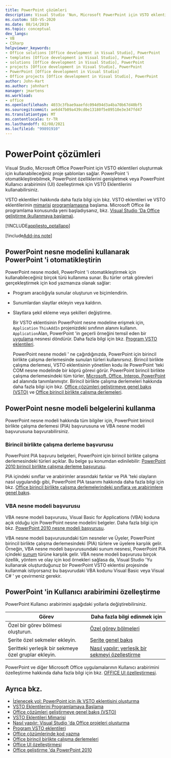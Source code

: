 ```yaml
---
title: PowerPoint çözümleri
description: Visual Studio 'Nun, Microsoft PowerPoint için VSTO eklentileri oluşturmak için kullanabileceğiniz proje şablonları sağladığını öğrenin.
ms.custom: SEO-VS-2020
ms.date: 08/14/2019
ms.topic: conceptual
dev_langs:
- VB
- CSharp
helpviewer_keywords:
- Office solutions [Office development in Visual Studio], PowerPoint
- templates [Office development in Visual Studio], PowerPoint
- solutions [Office development in Visual Studio], PowerPoint
- projects [Office development in Visual Studio], PowerPoint
- PowerPoint [Office development in Visual Studio]
- Office projects [Office development in Visual Studio], PowerPoint
author: John-Hart
ms.author: johnhart
manager: jmartens
ms.workload:
- office
ms.openlocfilehash: 4033c3fbae9aaefdc094d94d3a4ba70b67d40bf5
ms.sourcegitcommit: ae6d47b09a439cd0e13180f5e89510e3e347fd47
ms.translationtype: MT
ms.contentlocale: tr-TR
ms.lasthandoff: 02/08/2021
ms.locfileid: "99891910"
---
```

# <a name="powerpoint-solutions"></a>PowerPoint çözümleri
  Visual Studio, Microsoft Office PowerPoint için VSTO eklentileri oluşturmak için kullanabileceğiniz proje şablonları sağlar. PowerPoint 'i otomatikleştirebilmek, PowerPoint özelliklerini genişletmek veya PowerPoint Kullanıcı arabirimini (UI) özelleştirmek için VSTO Eklentilerini kullanabilirsiniz.

 VSTO eklentileri hakkında daha fazla bilgi için bkz. VSTO eklentileri ve VSTO eklentilerinin [mimarisi](architecture-of-vsto-add-ins.md) [programlamasına](getting-started-programming-vsto-add-ins.md) başlama. Microsoft Office ile programlama konusunda yeni başladıysanız, bkz. [Visual Studio 'Da Office geliştirme &#40;kullanmaya başlama&#41;](getting-started-office-development-in-visual-studio.md).

 [!INCLUDE[appliesto_pptallapp](includes/appliesto-pptallapp-md.md)]

[!include[Add-ins note](includes/addinsnote.md)]

## <a name="automate-powerpoint-by-using-the-powerpoint-object-model"></a>PowerPoint nesne modelini kullanarak PowerPoint 'i otomatikleştirin
 PowerPoint nesne modeli, PowerPoint 'i otomatikleştirmek için kullanabileceğiniz birçok türü kullanıma sunar. Bu türler ortak görevleri gerçekleştirmek için kod yazmanıza olanak sağlar:

- Program aracılığıyla sunular oluşturun ve biçimlendirin.

- Sunumlardan slaytlar ekleyin veya kaldırın.

- Slaytlara şekil ekleme veya şekilleri değiştirme.

  Bir VSTO eklentisinin PowerPoint nesne modeline erişmek için, `Application` `ThisAddIn` projenizdeki sınıfının alanını kullanın. `Application`Alan, PowerPoint 'in geçerli örneğini temsil eden bir [uygulama](/previous-versions/office/developer/office-2010/ff764034(v=office.14)) nesnesi döndürür. Daha fazla bilgi için bkz. [Program VSTO eklentileri](programming-vsto-add-ins.md).

  PowerPoint nesne modeli ' ne çağırdığınızda, PowerPoint için birincil birlikte çalışma derlemesinde sunulan türleri kullanırsınız. Birincil birlikte çalışma derlemesi, VSTO eklentisinin yönetilen kodu ile PowerPoint 'teki COM nesne modelinde bir köprü görevi görür. PowerPoint birincil birlikte çalışma derlemesindeki tüm türler, [Microsoft. Office. Interop. PowerPoint](/previous-versions/office/developer/office-2010/ff763170(v=office.14)) ad alanında tanımlanmıştır. Birincil birlikte çalışma derlemeleri hakkında daha fazla bilgi için bkz. [Office çözümleri geliştirmeye genel bakış &#40;VSTO&#41;](office-solutions-development-overview-vsto.md) ve [Office birincil birlikte çalışma derlemeleri](office-primary-interop-assemblies.md).

## <a name="use-the-powerpoint-object-model-documentation"></a><a name="WordOMDocumentation"></a> PowerPoint nesne modeli belgelerini kullanma
 PowerPoint nesne modeli hakkında tüm bilgiler için, PowerPoint birincil birlikte çalışma derlemesi (PIA) başvurusuna ve VBA nesne modeli başvurusuna başvurabilirsiniz.

### <a name="primary-interop-assembly-reference"></a>Birincil birlikte çalışma derleme başvurusu
 PowerPoint PIA başvuru belgeleri, PowerPoint için birincil birlikte çalışma derlemesindeki türleri açıklar. Bu belge şu konumdan edinilebilir: [PowerPoint 2010 birincil birlikte çalışma derleme başvurusu](office-primary-interop-assemblies.md).

 PIA içindeki sınıflar ve arabirimler arasındaki farklar ve PIA 'teki olayların nasıl uygulandığı gibi, PowerPoint PIA tasarımı hakkında daha fazla bilgi için bkz. [Office birincil birlikte çalışma derlemelerindeki sınıflara ve arabirimlere genel bakış](/previous-versions/office/developer/office-2010/ff759900(v=office.14)).

### <a name="vba-object-model-reference"></a>VBA nesne modeli başvurusu
 VBA nesne modeli başvurusu, Visual Basic for Applications (VBA) koduna açık olduğu için PowerPoint nesne modelini belgeler. Daha fazla bilgi için bkz. [PowerPoint 2010 nesne modeli başvurusu](/office/vba/api/overview/PowerPoint/object-model).

 VBA nesne modeli başvurusundaki tüm nesneler ve Üyeler, PowerPoint birincil birlikte çalışma derlemesindeki (PIA) türlere ve üyelere karşılık gelir. Örneğin, VBA nesne modeli başvurusundaki sunum nesnesi, PowerPoint PIA içindeki [sunum](/previous-versions/office/developer/office-2010/ff761925(v=office.14)) türüne karşılık gelir. VBA nesne modeli başvurusu birçok özellik, yöntem ve olay için kod örnekleri sağlasa da, Visual Studio 'Yu kullanarak oluşturduğunuz bir PowerPoint VSTO eklentisi projesinde kullanmak istiyorsanız bu başvurudaki VBA kodunu Visual Basic veya Visual C# ' ye çevirmeniz gerekir.

## <a name="customize-the-user-interface-of-powerpoint"></a>PowerPoint 'in Kullanıcı arabirimini özelleştirme
 PowerPoint Kullanıcı arabirimini aşağıdaki yollarla değiştirebilirsiniz.

|Görev|Daha fazla bilgi edinmek için|
|----------|--------------------------|
|Özel bir görev bölmesi oluşturun.|[Özel görev bölmeleri](custom-task-panes.md)|
|Şerite özel sekmeler ekleyin.|[Şerite genel bakış](ribbon-overview.md)|
|Şeritteki yerleşik bir sekmeye özel gruplar ekleyin.|[Nasıl yapılır: yerleşik bir sekmeyi özelleştirme](how-to-customize-a-built-in-tab.md)|

 PowerPoint ve diğer Microsoft Office uygulamalarının Kullanıcı arabirimini özelleştirme hakkında daha fazla bilgi için bkz. [OFFICE UI özelleştirmesi](office-ui-customization.md).

## <a name="see-also"></a>Ayrıca bkz.
- [İzlenecek yol: PowerPoint için ilk VSTO eklentisini oluşturma](walkthrough-creating-your-first-vsto-add-in-for-powerpoint.md)
- [VSTO Eklentilerini Programlamaya Başlama](getting-started-programming-vsto-add-ins.md)
- [Office çözümleri geliştirmeye genel bakış &#40;VSTO&#41;](office-solutions-development-overview-vsto.md)
- [VSTO Eklentileri Mimarisi](architecture-of-vsto-add-ins.md)
- [Nasıl yapılır: Visual Studio 'da Office projeleri oluşturma](how-to-create-office-projects-in-visual-studio.md)
- [Program VSTO eklentileri](programming-vsto-add-ins.md)
- [Office çözümlerinde kod yazma](writing-code-in-office-solutions.md)
- [Office birincil birlikte çalışma derlemeleri](office-primary-interop-assemblies.md)
- [Office UI özelleştirmesi](office-ui-customization.md)
- [Office geliştirme 'da PowerPoint 2010](/previous-versions/office/developer/office-2010/ff604967(v=office.14))
